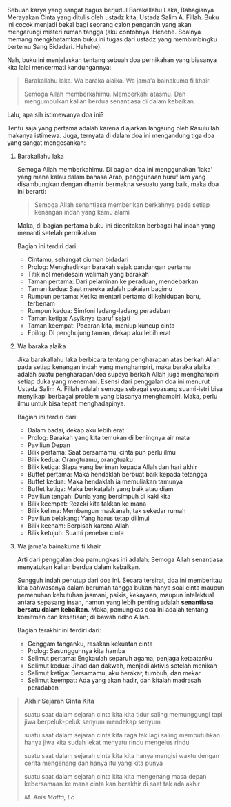 Sebuah karya yang sangat bagus berjudul Barakallahu Laka, Bahagianya Merayakan Cinta yang ditulis oleh ustadz kita, Ustadz Salim A. Fillah. Buku ini cocok menjadi bekal bagi seorang calon pengantin yang akan mengarungi misteri rumah tangga (aku contohnya. Hehehe. Soalnya memang mengkhatamkan buku ini tugas dari ustadz yang membimbingku bertemu Sang Bidadari. Hehehe).

Nah, buku ini menjelaskan tentang sebuah doa pernikahan yang biasanya kita lalai mencermati kandungannya:

> Barakallahu laka. Wa baraka alaika. Wa jama'a bainakuma fi khair.
>
> Semoga Allah memberkahimu. Memberkahi atasmu. Dan mengumpulkan kalian berdua senantiasa di dalam kebaikan.

Lalu, apa sih istimewanya doa ini?

Tentu saja yang pertama adalah karena diajarkan langsung oleh Rasulullah makanya istimewa. Juga, ternyata di dalam doa ini mengandung tiga doa yang sangat mengesankan:

1. Barakallahu laka

	Semoga Allah memberkahimu. Di bagian doa ini menggunakan 'laka' yang mana kalau dalam bahasa Arab, penggunaan huruf lam yang disambungkan dengan dhamir bermakna sesuatu yang baik, maka doa ini berarti:

	> Semoga Allah senantiasa memberikan berkahnya pada setiap kenangan indah yang kamu alami

	Maka, di bagian pertama buku ini diceritakan berbagai hal indah yang menanti setelah pernikahan.

	Bagian ini terdiri dari:

	- Cintamu, sehangat ciuman bidadari
	- Prolog: Menghadirkan barakah sejak pandangan pertama
	- Titik nol mendesain walimah yang barakah
	- Taman pertama: Dari pelaminan ke peraduan, mendebarkan
	- Taman kedua: Saat mereka adalah pakaian bagimu
	- Rumpun pertama: Ketika mentari pertama di kehidupan baru, terbenam
	- Rumpun kedua: Simfoni ladang-ladang peradaban
	- Taman ketiga: Asyiknya taaruf sejati
	- Taman keempat: Pacaran kita, meniup kuncup cinta
	- Epilog: Di penghujung taman, dekap aku lebih erat

2. Wa baraka alaika

	Jika barakallahu laka berbicara tentang pengharapan atas berkah Allah pada setiap kenangan indah yang menghampiri, maka baraka alaika adalah suatu pengharapan/doa supaya berkah Allah juga menghampiri setiap duka yang menemani. Esensi dari penggalan doa ini menurut Ustadz Salim A. Fillah adalah semoga sebagai sepasang suami-istri bisa menyikapi berbagai problem yang biasanya menghampiri. Maka, perlu ilmu untuk bisa tepat menghadapinya.

	Bagian ini terdiri dari:

	- Dalam badai, dekap aku lebih erat
	- Prolog: Barakah yang kita temukan di beningnya air mata
	- Paviliun Depan
	- Bilik pertama: Saat bersamamu, cinta pun perlu ilmu
	- Bilik kedua: Orangtuamu, orangtuaku
	- Bilik ketiga: Siapa yang beriman kepada Allah dan hari akhir
	- Buffet pertama: Maka hendaklah berbuat baik kepada tetangga
	- Buffet kedua: Maka hendaklah ia memuliakan tamunya
	- Buffet ketiga: Maka berkatalah yang baik atau diam
	- Paviliun tengah: Dunia yang bersimpuh di kaki kita
	- Bilik keempat: Rezeki kita takkan ke mana
	- Bilik kelima: Membangun maskanah, tak sekedar rumah
	- Paviliun belakang: Yang harus tetap diilmui
	- Bilik keenam: Berpisah karena Allah
	- Bilik ketujuh: Suami penebar cinta

3. Wa jama'a bainakuma fi khair

	Arti dari penggalan doa pamungkas ini adalah: Semoga Allah senantiasa menyatukan kalian berdua dalam kebaikan.

	Sungguh indah penutup dari doa ini. Secara tersirat, doa ini memberitau kita bahwasanya dalam berumah tangga bukan hanya soal cinta maupun pemenuhan kebutuhan jasmani, psikis, kekayaan, maupun intelektual antara sepasang insan, namun yang lebih penting adalah **senantiasa bersatu dalam kebaikan**. Maka, pamungkas doa ini adalah tentang komitmen dan kesetiaan; di bawah ridho Allah.

	Bagian terakhir ini terdiri dari:

	- Genggam tanganku, rasakan kekuatan cinta
	- Prolog: Sesungguhnya kita hamba
	- Selimut pertama: Engkaulah separuh agama, penjaga ketaatanku
	- Selimut kedua: Jihad dan dakwah, menjadi aktivis setelah menikah
	- Selimut ketiga: Bersamamu, aku berakar, tumbuh, dan mekar
	- Selimut keempat: Ada yang akan hadir, dan kitalah madrasah peradaban

> **Akhir Sejarah Cinta Kita**
>
> suatu saat dalam sejarah cinta kita
> kita tidur saling memunggungi
> tapi jiwa berpeluk-peluk
> senyum mendekap senyum
>
> suatu saat dalam sejarah cinta kita
> raga tak lagi saling membutuhkan
> hanya jiwa kita sudah lekat menyatu
> rindu mengelus rindu
>
> suatu saat dalam sejarah cinta kita
> kita hanya mengisi waktu dengan cerita
> mengenang dan hanya itu
> yang kita punya
>
> suatu saat dalam sejarah cinta kita
> kita mengenang masa depan kebersamaan
> ke mana cinta kan berakhir
> di saat tak ada akhir
>
> _M. Anis Matta, Lc_